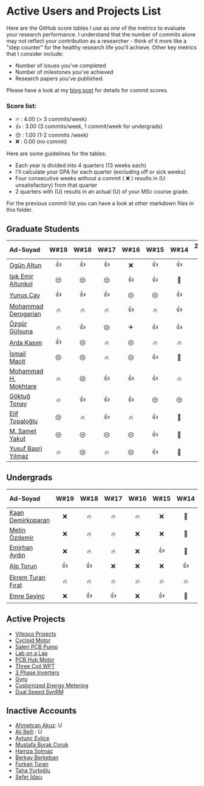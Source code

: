 # Active Users and Projects List

Here are the GitHub score tables I use as  *one* of the metrics to evaluate your research performance. 
I understand that the number of commits alone may not reflect your contribution as a researcher - think of it more like a "step counter" for the healthy research life you'll achieve. Other key metrics that I consider include:

- Number of issues you've completed
- Number of milestones you've achieved
- Research papers you've published.

Please have a look at my [blog post](https://keysan.me/blog/weekly_meetings_sabbatical/) for details for commit scores.

### Score list:

- :fire: : 4.00  (> 3 commits/week)
- :+1: : 3.00 (3 commits/week, 1 commit/week for undergrads)
- :unamused: : 1.00 (1-2 commits /week)
- :x: : 0.00 (no commit) 

Here are some guidelines for the tables:

- Each year is divided into 4 quarters (13 weeks each)
- I'll calculate your GPA for each quarter (excluding off or sick weeks)
- Four consecutive weeks without a commit ( :x: ) results in (U: unsatisfactory) from that quarter
- 2 quarters with (U) results in an actual (U) of your MSc course grade.

For the previous commit list you can have a look at other markdown files in this folder.

## Graduate Students

|      Ad-Soyad    |  W#19 |  W#18 |  W#17|  W#16|  W#15|  W#14|  2025-Q1 | 
|:-----------------|:----:|:----:|:----:|:----:|:----:|:----:|:----:| 
| [Ogün Altun](https://github.com/ogunaltun)        | :+1:| :+1:| :+1:| :x:| :+1:| :+1:| 3.20 | 
| [Işık Emir Altunkol](https://github.com/emir-altunkol)    | :unamused:| :unamused:| :unamused:| :+1:| :+1:| :candy: | 2.08 |
| [Yunus Çay](https://github.com/cayunus)    | :+1:| :+1:| :+1:| :unamused:| :unamused:| :+1:|  2.90 |
| [Mohammad Derogarian](https://github.com/MDerogarian)    | :fire:| :fire:| :fire:| :+1:| :fire:| :+1:| 2.60 |
| [Özgür Gülsuna](https://github.com/ozgurgulsuna)    | :fire:| :+1:| :unamused:|:airplane:| :+1:| :+1:|  3.09 | 
| [Arda Kasım](https://github.com/ardakasim)     | :+1:| :unamused:| :fire:| :unamused:| :fire:| :fire:| 1.82 | 
| [İsmail Macit](https://github.com/ismailmacit)    | :unamused:| :unamused:| :fire:| :unamused:| :+1:| :candy:| 2.00 |
| [Mohammad H. Mokhtare](https://github.com/Mohammad-M93)    | :fire:| :unamused:| :+1:| :+1: | :+1:| :fire:| 2.67 |
| [Göktuğ Tonay](https://github.com/Gktut)    | :fire:| :+1:| :+1:| :+1:| :unamused:| :unamused:| U |
| [Elif Topaloğlu](https://github.com/eliftplgl)       | :unamused:| :fire:| :+1:| :fire:| :+1:| :candy:| 3.08 |
| [M. Samet Yakut](https://github.com/sametyakut)      | :unamused:| :unamused:| :unamused:| :unamused:| :+1:| :candy:| 2.42 |
| [Yusuf Basri Yılmaz](https://github.com/yusufbyilmaz)     | :fire:| :unamused:| :fire:| :unamused:| :+1:| :candy:| 2.18|

## Undergrads

|      Ad-Soyad    |  W#19 |  W#18 |  W#17|  W#16|  W#15|  W#14|  2025-Q1 | 
|:-----------------|:----:|:----:|:----:|:----:|:----:|:----:|:----:| 
| [Kaan Demirkoparan](https://github.com/KaanDemirkoparan)    | :x:| :fire:| :fire:| :fire:| :x:| :candy:| 2.33|
| [Metin Özdemir](https://github.com/metinozdemir01)      | :x:| :fire:| :fire:| :x:| :x:| :candy:| 1.83 | 
| [Emirhan Aydın](https://github.com/emirhanydiin)   | :x:| :fire:| :fire:| :x:| :+1:| :candy:| 2.88 |
| [Alp Torun](https://github.com/Alp-Torun)    | :+1:| :+1:| :x:| :x:| :x:| :+1:| 1.50 |
| [Ekrem Turan Fırat](https://github.com/ekremturanfirat)    | :fire:| :fire:| :fire:| :fire:| :fire:| :fire:| 4.00 | 
| [Emre Sevinç](https://github.com/emre-sevinc) | :x:| :+1:| :+1:| :x:| :+1:| :candy:| 2.67| 
 

## Active Projects

- [Vitesco Projects](https://github.com/odtu/VITESCO-METU)
- [Cycloid Motor](https://github.com/odtu/Cycloid-Integrated-Robotic-Actuator)
- [Saleri PCB Pump](https://github.com/odtu/Saleri-PCB-Motor-for-ePumps)
- [Lab on a Lap](https://github.com/odtu/lab-on-a-lap)
- [PCB Hub Motor](https://github.com/odtu/PCB-Hub-Motor)
- [Three Coil WPT](https://github.com/odtu/Three-Coil-Concurrent-WPT)
- [3 Phase Inverters](https://github.com/ahmetcan-akuz/3-Phase-Inverters)
- [Gyro](https://github.com/odtu/Roketsan-Gyro)
- [Customized Energy Metering](https://github.com/odtu/Customized-Energy-Metering)
- [Dual Speed SynRM](https://github.com/odtu/Dual-speed-SynRM)

## Inactive Accounts
- [Ahmetcan Akuz](https://github.com/ahmetcan-akuz): U
- [Ali Belli](https://github.com/alibelli) : U
- [Aytunç Evlice](https://github.com/aytunc-evlice) 
- [Mustafa Burak Çoruk](https://github.com/MustafaBurakCORUK)
- [Hamza Solmaz](https://github.com/HamzaSolmaz)
- [Berkay Berkeban](https://github.com/bekraysal)
- [Furkan Turan](https://github.com/furkanturan08) 
- [Taha Yurtoğlu](https://github.com/tahayurtoglu)
- [Sefer İdacı](https://github.com/seferidaci)
